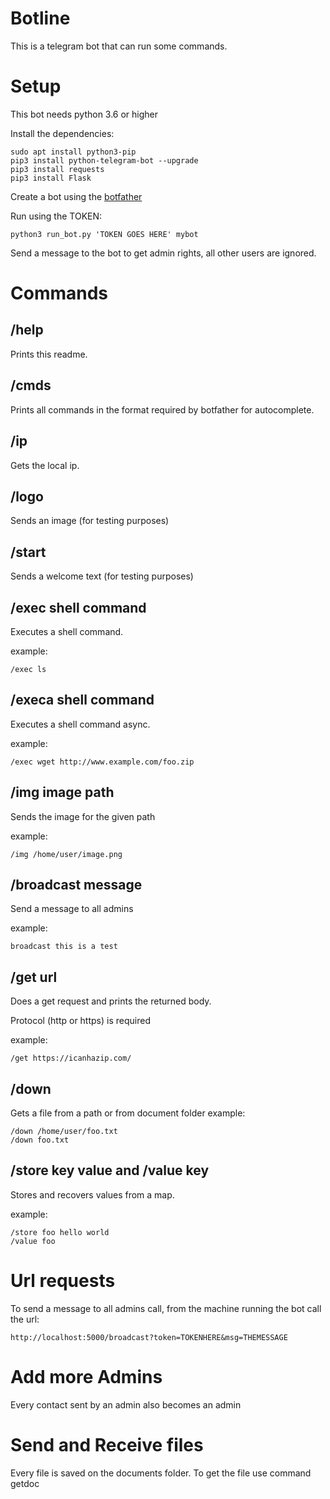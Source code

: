 # Botline

This is a telegram bot that can run some commands.

# Setup

This bot needs python 3.6 or higher

Install the dependencies:

```
sudo apt install python3-pip
pip3 install python-telegram-bot --upgrade
pip3 install requests
pip3 install Flask
```

Create a bot using the [botfather](https://core.telegram.org/bots#3-how-do-i-create-a-bot)

Run using the TOKEN:

```
python3 run_bot.py 'TOKEN GOES HERE' mybot
```

Send a message to the bot to get admin rights, all other users are ignored.

# Commands

## /help

Prints this readme.

## /cmds

Prints all commands in the format required by botfather for autocomplete.

## /ip

Gets the local ip.

## /logo

Sends an image (for testing purposes)

## /start

Sends a welcome text (for testing purposes)

## /exec shell command

Executes a shell command. 

example: 
```
/exec ls
```

## /execa shell command

Executes a shell command async. 

example: 
```
/exec wget http://www.example.com/foo.zip
```

## /img image path

Sends the image for the given path

example: 

```
/img /home/user/image.png
```
## /broadcast message

Send a message to all admins

example: 

```
broadcast this is a test
```

## /get url 

Does a get request and prints the returned body.

Protocol (http or https) is required

example: 
```
/get https://icanhazip.com/
```

## /down

Gets a file from a path or from document folder
example:
```
/down /home/user/foo.txt
/down foo.txt
```
## /store key value and /value key 

Stores and recovers values from a map.

example: 
```
/store foo hello world
/value foo
```
# Url requests

To send a message to all admins call, from the machine running the bot call the url:
```
http://localhost:5000/broadcast?token=TOKENHERE&msg=THEMESSAGE
```

# Add more Admins

Every contact sent by an admin also becomes an admin

# Send and Receive files

Every file is saved on the documents folder. To get the file use command getdoc
